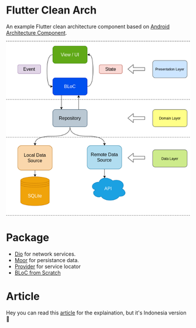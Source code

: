 # Flutter Clean Arch

An example Flutter clean architecture component based on [Android Architecture Component](https://developer.android.com/jetpack/guide).

![Diagram architecture](screenshots/diagrams.png "Diagram architecture")


# Package
- [Dio](https://pub.dev/packages/dio) for network services.
- [Moor](https://pub.dev/packages/moor) for persistance data.
- [Provider](https://pub.dev/packages/provider) for service locator
- [BLoC from Scratch](https://www.youtube.com/watch?v=oxeYeMHVLII&ab_channel=ResoCoder)

# Article
Hey you can read this [article](https://medium.com/@derangga/flutter-clean-architecture-bloc-streams-89fc2c9146f) for the explaination, but it's Indonesia version 🙂